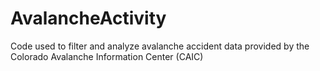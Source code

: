 # AvalancheActivity
Code used to filter and analyze avalanche accident data provided by the Colorado Avalanche Information Center (CAIC)
